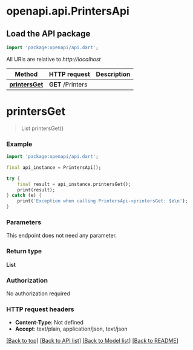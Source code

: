 # openapi.api.PrintersApi

## Load the API package
```dart
import 'package:openapi/api.dart';
```

All URIs are relative to *http://localhost*

Method | HTTP request | Description
------------- | ------------- | -------------
[**printersGet**](PrintersApi.md#printersget) | **GET** /Printers | 


# **printersGet**
> List<String> printersGet()



### Example
```dart
import 'package:openapi/api.dart';

final api_instance = PrintersApi();

try {
    final result = api_instance.printersGet();
    print(result);
} catch (e) {
    print('Exception when calling PrintersApi->printersGet: $e\n');
}
```

### Parameters
This endpoint does not need any parameter.

### Return type

**List<String>**

### Authorization

No authorization required

### HTTP request headers

 - **Content-Type**: Not defined
 - **Accept**: text/plain, application/json, text/json

[[Back to top]](#) [[Back to API list]](../README.md#documentation-for-api-endpoints) [[Back to Model list]](../README.md#documentation-for-models) [[Back to README]](../README.md)

